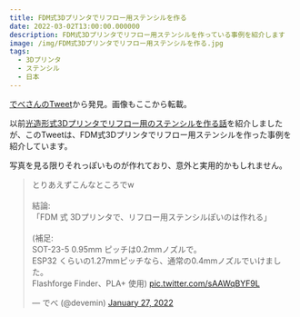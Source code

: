 ```yaml
---
title: FDM式3Dプリンタでリフロー用ステンシルを作る
date: 2022-03-02T13:00:00.000000
description: FDM式3Dプリンタでリフロー用ステンシルを作っている事例を紹介します
image: /img/FDM式3Dプリンタでリフロー用ステンシルを作る.jpg
tags:
  - 3Dプリンタ
  - ステンシル
  - 日本
---
```

[でべさんのTweet](https://twitter.com/devemin/status/1486543579111571456)から発見。画像もここから転載。

以前[光造形式3Dプリンタでリフロー用のステンシルを作る話](../../光造形式の3Dプリンタでプリント基板のステンシルを作成する/)を紹介しましたが、このTweetは、FDM式3Dプリンタでリフロー用ステンシルを作った事例を紹介しています。

写真を見る限りそれっぽいものが作れており、意外と実用的かもしれません。

<blockquote class="twitter-tweet"><p lang="ja" dir="ltr">とりあえずこんなところでw<br><br>結論: <br>「FDM 式 3Dプリンタで、リフロー用ステンシルぽいのは作れる」<br><br>(補足:<br>SOT-23-5 0.95mm ピッチは0.2mmノズルで。<br>ESP32 くらいの1.27mmピッチなら、通常の0.4mmノズルでいけました。<br>Flashforge Finder、PLA+ 使用) <a href="https://t.co/sAAWqBYF9L">pic.twitter.com/sAAWqBYF9L</a></p>&mdash; でべ (@devemin) <a href="https://twitter.com/devemin/status/1486543579111571456?ref_src=twsrc%5Etfw">January 27, 2022</a></blockquote> <script async src="https://platform.twitter.com/widgets.js" charset="utf-8"></script>
